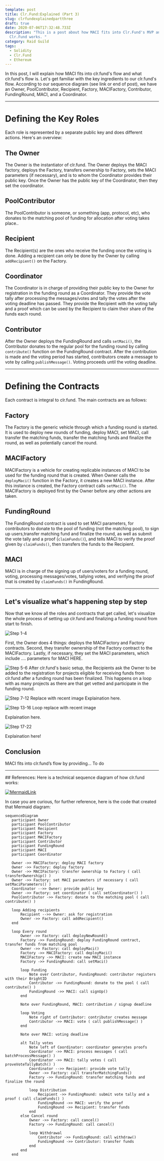 ```yaml
---
template: post
title: Clr.Fund:Explained (Part 3)
slug: clrfundexplainedpartthree
draft: true
date: 2020-07-06T17:32:48.733Z
description: "This is a post about how MACI fits into Clr.Fund's MVP and how
  Clr.Fund works. "
category: Raid Guild
tags:
  - Solidity
  - Clr.Fund
  - Ethereum
---
```

<p>In this post, I will explain how MACI fits into clr.fund's flow and what clr.fund's flow is. Let's get familiar with the key ingredients to our clr.fund's flow. According to our sequence diagram (see link or end of post), we have an Owner, PoolContributor, Recipient, Factory, MACIFactory, Contributor, FundingRound, MACI, and a Coordinator.</p>
<hr/>
 
# Defining the Key Roles
 
Each role is represented by a separate public key and does different actions. Here's an overview:
 
## The Owner
 
The Owner is the instantiator of clr.fund. The Owner deploys the MACI factory, deploys the Factory, transfers ownership to Factory, sets the MACI parameters (if necessary), and is to whom the Coordinator provides their public key. Once the Owner has the public key of the Coordinator, then they set the coordinator.
 
## PoolContributor
 
The PoolContributor is someone, or something (app, protocol, etc), who donates to the matching pool of funding for allocation after voting takes place..  
 
## Recipient
The Recipient(s) are the ones who receive the funding once the voting is done. Adding a recipient can only be done by the Owner by calling ```addRecipient()``` on the Factory.
 
 
## Coordinator
The Coordinator is in charge of providing their public key to the Owner for registration in the funding round as a Coordinator. They provide the vote tally after processing the messages/votes and tally the votes after the voting deadline has passed. They provide the Recipient with the voting tally and a proof which can be used by the Recipient to claim their share of the funds each round.
 
## Contributor
After the Owner deploys the FundingRound and calls ```setMaci()```, the Contributor donates to the regular pool for the funding round by calling ```contribute()``` function on the FundingRound contract. After the contribution is made and the voting period has started, contributors create a message to vote  by calling ```publishMessage()```. Voting proceeds until the voting deadline.
<hr/>
 
# Defining the Contracts
 
Each contract is integral to clr.fund. The main contracts are as follows:
 
## Factory
The Factory is the generic vehicle through which a funding round is started. It is used to deploy new rounds of funding, deploy MACI, set MACI, call transfer the matching funds, transfer the matching funds and finalize the round, as well as potentially cancel the round.
 
## MACIFactory
MACIFactory is a vehicle for creating replicable instances of MACI to be used for the funding round that is created. When Owner calls the ```deployMaci()``` function in the Factory, it creates a new MACI instance. After this instance is created, the Factory contract calls ```setMaci()```. The MACIFactory is deployed first by the Owner before any other actions are taken.
 
## FundingRound
The FundingRound contract is used to set MACI parameters, for contributors to donate to the pool of funding (not the matching pool), to sign up users,transfer matching fund and finalize the round, as well as submit the vote tally and a proof (```claimFunds()```), and tells MACI to verify the proof given by ```claimFunds()```, then transfers the funds to the Recipient.
 
## MACI
MACI is in charge of the signing up of users/voters for a funding round, voting, processing messages/votes, tallying votes, and verifying the proof that is created by ```claimFunds()``` in FundingRound.
 
<hr/>
 
## Let's visualize what's happening step by step
Now that we know all the roles and contracts that get called, let's visualize the whole process of setting up clr.fund and finalizing a funding round from start to finish.
 
![Step 1-4](https://imgur.com/7Mk8Vy8.jpg)

First, the Owner does 4 things: deploys the MACIFactory and Factory contracts. Second, they transfer ownership of the Factory contract to the MACIFactory. Lastly, if necessary, they set the MACI parameters, which include .... parameters for MACI HERE.
 
![Step 5-6](https://imgur.com/EEJlGDz.jpg)
After clr.fund's basic setup, the Recipients ask the Owner to be added to the registration for projects eligible for receiving funds from clr.fund after a funding round has been finalized. This happens on a loop with as many projects as there are that get vetted and participate in the funding round.
 
![Step 7-12](https://imgur.com/zYxXgcZ.jpg) Replace with recent image
Explaination here.
 
![Step 13-16 Loop](https://imgur.com/ORRlkYe.jpg) replace with recent image

Explaination here.
 
![Step 17-22](https://imgur.com/CLlWpvt.jpg)
 
Explaination here!
 
 
## Conclusion 
MACI fits into clr.fund’s flow by providing… To do
 
<hr/>
## References: 
Here is a technical sequence diagram of how clr.fund works:
 
<a href="https://imgur.com/M5bAC0S">![MermaidLink](https://imgur.com/M5bAC0S.png) </a>
 
In case you are curious, for further reference, here is the code that created that Mermaid diagram:
```
sequenceDiagram
   participant Owner
   participant PoolContributor
   participant Recipient
   participant Factory
   participant MACIFactory
   participant Contributor
   participant FundingRound
   participant MACI
   participant Coordinator
  
   Owner ->> MACIFactory: deploy MACI factory
   Owner ->> Factory: deploy factory
   Owner ->> MACIFactory: transfer ownership to Factory ( call transferOwnership() )
   Owner ->> Factory: set MACI parameters if necessary ( call setMaciParameters() )
   Coordinator -->> Owner: provide public key
   Owner ->> Factory: set coordinator ( call setCoordinator() )
   PoolContributor ->> Factory: donate to the matching pool ( call contribute() )
 
   loop Adding recipients
       Recipient -->> Owner: ask for registration
       Owner ->> Factory: call addRecipient()
   end
  
   loop Every round
       Owner ->> Factory: call deployNewRound()
       Factory ->> FundingRound: deploy FundingRound contract, transfer funds from matching pool
       Owner ->> Factory: call deployMaci()
       Factory ->> MACIFactory: call deployMaci()
       MACIFactory ->> MACI: create new MACI instance
       Factory ->> FundingRound: call setMaci()
      
       loop Funding
           Note over Contributor, FundingRound: contributor registers with their BrightID
           Contributor ->> FundingRound: donate to the pool ( call contribute() )
           FundingRound ->> MACI: call signUp()
       end
      
       Note over FundingRound, MACI: contribution / signup deadline
      
       loop Voting
           Note right of Contributor: contributor creates message
           Contributor ->> MACI: vote ( call publishMessage() )
       end
      
       Note over MACI: voting deadline
 
       alt Tally votes
           Note left of Coordinator: coordinator generates proofs
           Coordinator ->> MACI: process messages ( call batchProcessMessage() )
           Coordinator ->> MACI: tally votes ( call proveVoteTallyBatch() )
           Coordinator -->> Recipient: provide vote tally
           Owner ->> Factory: call transferMatchingFunds()
           Factory ->> FundingRound: transfer matching funds and finalize the round
 
           loop Distribution
               Recipient ->> FundingRound: submit vote tally and a proof ( call claimFunds() )
               FundingRound ->> MACI: verify the proof
               FundingRound ->> Recipient: transfer funds
           end
       else Cancel round
           Owner ->> Factory: call cancel()
           Factory ->> FundingRound: call cancel()
 
           loop Withdrawal
               Contributor ->> FundingRound: call withdraw()
               FundingRound ->> Contributor: transfer funds
           end
       end
   end
 
```
 

